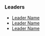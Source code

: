 ### Leaders
* [Leader Name](mailto://leader.email@owasp.org)
* [Leader Name](mailto://leader.email@owasp.org)
* [Leader Name](mailto://leader.email@owasp.org)
